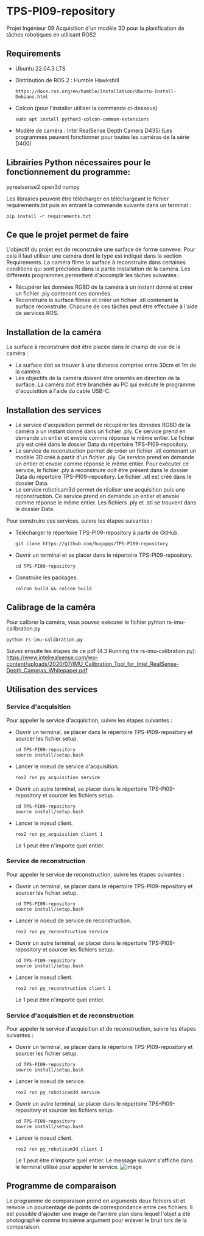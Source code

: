 # TPS-PI09-repository

Projet Ingénieur 09 Acquisition d'un modèle 3D pour la planification de tâches robotiques en utilisant ROS2

## Requirements

- Ubuntu 22.04.3 LTS
- Distribution de ROS 2 : Humble Hawksbill
 
  ```
  https://docs.ros.org/en/humble/Installation/Ubuntu-Install-Debians.html
  ```
- Colcon (pour l'installer utiliser la commande ci-dessous)
  ```
  sudo apt install python3-colcon-common-extensions
  ```
- Modèle de caméra : Intel RealSense Depth Camera D435i 
(Les programmes peuvent fonctionner pour toutes les caméras de la série D400)

## Librairies Python nécessaires pour le fonctionnement du programme:

pyrealsense2
open3d
numpy

Les librairies peuvent être télécharger en téléchargeant le fichier requirements.txt puis en entrant la commande suivante dans un terminal : 
```
pip install -r requirements.txt
```

## Ce que le projet permet de faire

L'objectif du projet est de reconstruire une surface de forme convexe. Pour cela il faut utiliser une caméra dont le type est indiqué dans la section Requirements. La caméra filme la surface à reconstruire dans certaines conditions qui sont précisées dans la partie Installation de la caméra. Les différents programmes permettent d'accomplir les tâches suivantes : 
- Récupérer les données RGBD de la caméra à un instant donné et créer un fichier .ply contenant ces données.
- Reconstruire la surface filmée et créer un fichier .stl contenant la surface reconstruite.
Chacune de ces tâches peut être effectuée à l'aide de services ROS.

## Installation de la caméra

La surface à reconstruire doit être placée dans le champ de vue de la caméra :
- La surface doit se trouver à une distance comprise entre 30cm et 1m de la caméra.
- Les objectifs de la caméra doivent être orientés en direction de la surface.
La caméra doit être branchée au PC qui exécute le programme d'acquisition à l'aide du cable USB-C.

  
## Installation des services

- Le service d'acquisition permet de récupérer les données RGBD de la caméra à un instant donné dans un fichier .ply. Ce service prend en demande un entier et envoie comme réponse le même entier. Le fichier .ply est créé dans le dossier Data du répertoire TPS-PI09-repository.
- Le service de reconstuction permet de créer un fichier .stl contenant un modèle 3D créé à partir d'un fichier .ply. Ce service prend en demande un entier et envoie comme réponse le même entier. Pour exécuter ce service, le fichier .ply à reconstruire doit être présent dans le dossier Data du répertoire TPS-PI09-repository. Le fichier .stl est créé dans le dossier Data.
- Le service roboticam3d permet de réaliser une acquisition puis une reconstruction. Ce service prend en demande un entier et envoie comme réponse le même entier. Les fichiers .ply et .stl se trouvent dans le dossier Data.

Pour construire ces services, suivre les étapes suivantes :

- Télécharger le répertoire TPS-PI09-repository à partir de GitHub.
  ```
  git clone https://github.com/hugopgs/TPS-PI09-repository
  ```
- Ouvrir un terminal et se placer dans le répertoire TPS-PI09-repository.
  ```
  cd TPS-PI09-repository
  ```
- Construire les packages.
  ```
  colcon build && colcon build
  ```

## Calibrage de la caméra

Pour calibrer la caméra, vous pouvez exécuter le fichier pyhton rs-imu-calibration.py
```
python rs-imu-calibration.py
```
Suivez ensuite les étapes de ce pdf (4.3 Running the rs-imu-calibration.py): https://www.intelrealsense.com/wp-content/uploads/2020/07/IMU_Calibration_Tool_for_Intel_RealSense-Depth_Cameras_Whitepaper.pdf

## Utilisation des services

### Service d'acquisition

Pour appeler le service d'acquisition, suivre les étapes suivantes : 

- Ouvrir un terminal, se placer dans le répertoire TPS-PI09-repository et sourcer les fichier setup.
  ```
  cd TPS-PI09-repository
  source install/setup.bash
  ```
- Lancer le noeud de service d'acquisition.
  ```
  ros2 run py_acquisition service
  ```
- Ouvrir un autre terminal, se placer dans le répertoire TPS-PI09-repository et sourcer les fichiers setup.
  ```
  cd TPS-PI09-repository
  source install/setup.bash
  ```
- Lancer le noeud client.
  ```
  ros2 run py_acquisition client 1 
  ```
  Le 1 peut être n'importe quel entier.

### Service de reconstruction

Pour appeler le service de reconstruction, suivre les étapes suivantes : 

- Ouvrir un terminal, se placer dans le répertoire TPS-PI09-repository et sourcer les fichier setup.
  ```
  cd TPS-PI09-repository
  source install/setup.bash
  ```
- Lancer le noeud de service de reconstruction.
  ```
  ros2 run py_reconstruction service
  ```
- Ouvrir un autre terminal, se placer dans le répertoire TPS-PI09-repository et sourcer les fichiers setup.
  ```
  cd TPS-PI09-repository
  source install/setup.bash
  ```
- Lancer le noeud client.
  ```
  ros2 run py_reconstruction client 1 
  ```
  Le 1 peut être n'importe quel entier.
  
### Service d'acquisition et de reconstruction

Pour appeler le service d'acquisition et de reconstruction, suivre les étapes suivantes : 

- Ouvrir un terminal, se placer dans le répertoire TPS-PI09-repository et sourcer les fichier setup.
  ```
  cd TPS-PI09-repository
  source install/setup.bash
  ```
- Lancer le noeud de service.
  ```
  ros2 run py_roboticam3d service
  ```
- Ouvrir un autre terminal, se placer dans le répertoire TPS-PI09-repository et sourcer les fichiers setup.
  ```
  cd TPS-PI09-repository
  source install/setup.bash
  ```
- Lancer le noeud client.
  ```
  ros2 run py_roboticam3d client 1 
  ```
  Le 1 peut être n'importe quel entier.
  Le message suivant s'affiche dans le terminal utilisé pour appeler le service.
  ![image](https://github.com/hugopgs/TPS-PI09-repository/assets/148219749/b69153d0-237a-4eeb-bd81-b0e228965d74)

## Programme de comparaison

Le programme de comparaison prend en arguments deux fichiers stl et renvoie un pourcentage de points de correspondance entre ces fichiers. Il est possible d'ajouter une image de l'arrière plan dans lequel l'objet a été photographié comme troisième argument pour enlever le bruit lors de la comparaison.






